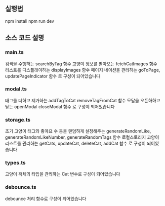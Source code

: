 ## 실행법
npm install
npm run dev

## 소스 코드 설명

### main.ts
검색을 수행하는 searchByTag 함수
고양이 정보를 받아오는 fetchCatImages 함수
리스트를 디스플래이하는 displayImages 함수
페이지 네이션을 관리하는 goToPage, updatePageIndicator 함수
로 구성이 되어있습니다
### modal.ts
태그를 더하고 제가하는 addTagToCat removeTagFromCat 함수
모달을 오픈하하고 닫는 openModal closeModal 함수
로 구성이 되어있습니다

### storage.ts
초기 고양이 태그와 좋아요 수 등을 랜덤하게 설정해주는 generateRandomLike, generateRandomLikeNumber, generateRandomTags 함수
로컬스토리지 고양이 리스트를 관리하는 getCats, updateCat, deleteCat, addCat 함수
로 구성이 되어있습니다

### types.ts
고양이 객체의 타입을 관리하는 Cat 변수로 구성이 되어있습니다

### debounce.ts
debounce 처리 함수로 구성이 되어있습니다
